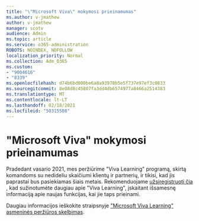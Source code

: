 ```yaml
---
title: "\"Microsoft Viva\" mokymosi prieinamumas"
ms.author: v-jmathew
author: v-jmathew
manager: scotv
audience: Admin
ms.topic: article
ms.service: o365-administration
ROBOTS: NOINDEX, NOFOLLOW
localization_priority: Normal
ms.collection: Adm_O365
ms.custom:
- "9004616"
- "8339"
ms.openlocfilehash: d74b6bd000be6a8a93978b5e5f737e97ef3c0833
ms.sourcegitcommit: 8e08d8c45807fa3dd4db6574977a8466a2514383
ms.translationtype: MT
ms.contentlocale: lt-LT
ms.lasthandoff: 02/18/2021
ms.locfileid: "50315508"
---
```

# <a name="microsoft-viva-learning-availability"></a>"Microsoft Viva" mokymosi prieinamumas

Pradedant vasario 2021, mes peržiūrime "Viva Learning" programą, skirtą komandoms su nedideliu skaičiumi klientų ir partnerių, ir tikisi, kad jis paprastai bus pasiekiamas šiais metais. Rekomenduojame [užsiregistruoti čia](https://aka.ms/VivaLearningSignup) , kad sužinotumėte daugiau apie "Viva Learning", įskaitant išsamesnę informaciją apie naujas funkcijas, kai jie taps prieinami.

Daugiau informacijos ieškokite straipsnyje ["Microsoft Viva Learning" asmeninės peržiūros skelbimas](https://techcommunity.microsoft.com/t5/microsoft-viva-blog/announcing-microsoft-viva-learning-private-preview/ba-p/2107023).
